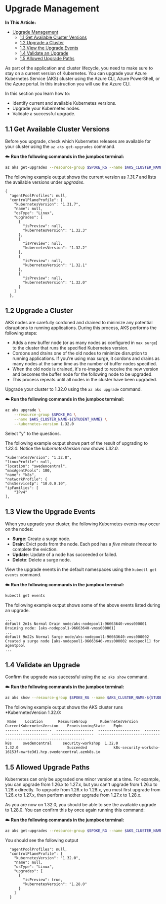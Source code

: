 # Upgrade Management

**In This Article:**

- [Upgrade Management](#upgrade-management)
  - [1.1 Get Available Cluster Versions](#11-get-available-cluster-versions)
  - [1.2 Upgrade a Cluster](#12-upgrade-a-cluster)
  - [1.3 View the Upgrade Events](#13-view-the-upgrade-events)
  - [1.4 Validate an Upgrade](#14-validate-an-upgrade)
  - [1.5 Allowed Upgrade Paths](#15-allowed-upgrade-paths)


As part of the application and cluster lifecycle, you need to make sure to stay on a current version of Kubernetes. You can upgrade your Azure Kubernetes Service (AKS) cluster using the Azure CLI, Azure PowerShell, or the Azure portal. In this instruction you will use the Azure CLI.

In this section you learn how to:

* Identify current and available Kubernetes versions.
* Upgrade your Kubernetes nodes.
* Validate a successful upgrade.


## 1.1 Get Available Cluster Versions

Before you upgrade, check which Kubernetes releases are available for your cluster using the ````az aks get-upgrades```` command.

:cloud: **Run the following commands in the jumpbox terminal:**

````bash
az aks get-upgrades --resource-group $SPOKE_RG --name $AKS_CLUSTER_NAME-${STUDENT_NAME}
````

The following example output shows the current version as *1.31.7* and lists the available versions under *upgrades*.

````output
{
  "agentPoolProfiles": null,
  "controlPlaneProfile": {
    "kubernetesVersion": "1.31.7",
    "name": null,
    "osType": "Linux",
    "upgrades": [
      {
        "isPreview": null,
        "kubernetesVersion": "1.32.3"
      },
      {
        "isPreview": null,
        "kubernetesVersion": "1.32.2"
      },
      {
        "isPreview": null,
        "kubernetesVersion": "1.32.1"
      },
      {
        "isPreview": null,
        "kubernetesVersion": "1.32.0"
      }
    ]
  },
````


## 1.2 Upgrade a Cluster

AKS nodes are carefully cordoned and drained to minimize any potential disruptions to running applications. During this process, AKS performs the following steps:

* Adds a new buffer node (or as many nodes as configured in ````max surge````) to the cluster that runs the specified Kubernetes version.
* Cordons and drains one of the old nodes to minimize disruption to running applications. If you're using max surge, it cordons and drains as many nodes at the same time as the number of buffer nodes specified.
* When the old node is drained, it's re-imaged to receive the new version and becomes the buffer node for the following node to be upgraded.
* This process repeats until all nodes in the cluster have been upgraded.


Upgrade your cluster to 1.32.0 using the ````az aks upgrade```` command.

:cloud: **Run the following commands in the jumpbox terminal:**

````bash
az aks upgrade \
    --resource-group $SPOKE_RG \
    --name $AKS_CLUSTER_NAME-${STUDENT_NAME} \
    --kubernetes-version 1.32.0
````

Select "y" to the questions.


The following example output shows part of the result of upgrading to *1.32.0*. Notice the *kubernetesVersion* now shows *1.32.0*. 

````
"kubernetesVersion": "1.32.0",
"linuxProfile": null,
"location": "swedencentral",
"maxAgentPools": 100,
"name": "k8s",
"networkProfile": {
"dnsServiceIp": "10.0.0.10",
"ipFamilies": [
    "IPv4"
],
````


## 1.3 View the Upgrade Events

When you upgrade your cluster, the following Kubernetes events may occur on the nodes:
 * **Surge**: Create a surge node.
 * **Drain**: Evict pods from the node. Each pod has a *five minute timeout* to complete the eviction.
 * **Update**: Update of a node has succeeded or failed.
 * **Delete**: Delete a surge node.

View the upgrade events in the default namespaces using the `kubectl get events` command.

:cloud: **Run the following commands in the jumpbox terminal:**

````bash
kubectl get events 
````

The following example output shows some of the above events listed during an upgrade.

````output
...
default 2m1s Normal Drain node/aks-nodepool1-96663640-vmss000001 Draining node: [aks-nodepool1-96663640-vmss000001]
...
default 9m22s Normal Surge node/aks-nodepool1-96663640-vmss000002 Created a surge node [aks-nodepool1-96663640-vmss000002 nodepool1] for agentpool 
...
````



## 1.4 Validate an Upgrade

Confirm the upgrade was successful using the ````az aks show```` command.

:cloud: **Run the following commands in the jumpbox terminal:**

````bash
az aks show --resource-group $SPOKE_RG --name $AKS_CLUSTER_NAME-${STUDENT_NAME} --output table
````

The following example output shows the AKS cluster runs *KubernetesVersion 1.32.0:

````output
 Name    Location       ResourceGroup      KubernetesVersion    CurrentKubernetesVersion    ProvisioningState    Fqdn
------  -------------  -----------------  -------------------  --------------------------  -------------------  ----------------------------------------------------------------
k8s     swedencentral     security-workshop  1.32.0               1.32.0                      Succeeded            k8s-security-worksho-16153f-mwrte3d1.hcp.swedencentral.azmk8s.io
````

## 1.5 Allowed Upgrade Paths
Kubernetes can only be upgraded one minor version at a time. For example, you can upgrade from 1.26.x to 1.27.x, but you can't upgrade from 1.26.x to 1.28.x directly. To upgrade from 1.26.x to 1.28.x, you must first upgrade from 1.26.x to 1.27.x, then perform another upgrade from 1.27.x to 1.28.x.

As you are now on 1.32.0, you should be able to see the available upgrade to 1.28.0. You can confirm this by once again running this command:

:cloud: **Run the following commands in the jumpbox terminal:**

````bash
az aks get-upgrades --resource-group $SPOKE_RG --name $AKS_CLUSTER_NAME-${STUDENT_NAME}
````

You should see the following output

````
  "agentPoolProfiles": null,
  "controlPlaneProfile": {
    "kubernetesVersion": "1.32.0",
    "name": null,
    "osType": "Linux",
    "upgrades": [
      {
        "isPreview": true,
        "kubernetesVersion": "1.28.0"
      }
    ]
  }
````